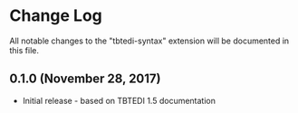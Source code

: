 # Change Log
All notable changes to the "tbtedi-syntax" extension will be documented in this file.


## 0.1.0 (November 28, 2017)
- Initial release - based on TBTEDI 1.5 documentation